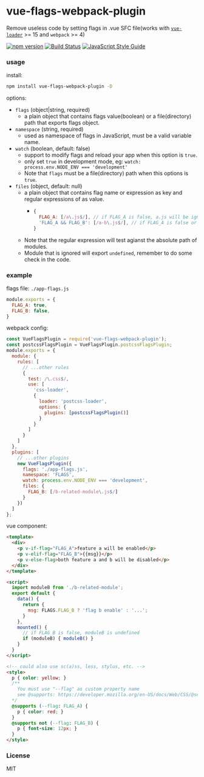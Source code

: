 # vue-flags-webpack-plugin
Remove useless code by setting flags in .vue SFC file(works with [`vue-loader`](https://github.com/vuejs/vue-loader) >= 15 and `webpack` >= 4)

[![npm version](https://img.shields.io/npm/v/vue-flags-webpack-plugin.svg)](https://www.npmjs.com/package/vue-flags-webpack-plugin)
[![Build Status](https://travis-ci.org/lovetingyuan/vue-flags-webpack-plugin.svg?branch=master)](https://travis-ci.org/lovetingyuan/vue-flags-webpack-plugin)
[![JavaScript Style Guide](https://img.shields.io/badge/code_style-standard-brightgreen.svg)](https://standardjs.com)

### usage

install:
```bash
npm install vue-flags-webpack-plugin -D
```

options:
* `flags` (object|string, required)
  + a plain object that contains flags value(boolean) or a file(directory) path that exports flags object.
* `namespace` (string, required)
  + used as namespace of flags in JavaScript, must be a valid variable name.
* `watch` (boolean, default: false)
  + support to modify flags and reload your app when this option is `true`.
  + only set `true` in development mode, eg: `watch: process.env.NODE_ENV === 'development'`
  + Note that `flags` must be a file(directory) path when this options is `true`.
* `files` (object, default: null)
  + a plain object that contains flag name or expression as key and regular expressions of as value.
    + ```javascript
      {
        FLAG_A: [/a\.js$/], // if FLAG_A is false, a.js will be ignored,
        'FLAG_A && FLAG_B': [/a-b\.js$/], // if FLAG_A is false or FLAG_B is false, a-b.js will be ignored
      }
      ```
  + Note that the regular expression will test agianst the absolute path of modules.
  + Module that is ignored will export `undefined`, remember to do some check in the code.

### example
flags file: `./app-flags.js`
```javascript
module.exports = {
  FLAG_A: true,
  FLAG_B: false,
}
```

webpack config:
```javascript
const VueFlagsPlugin = require('vue-flags-webpack-plugin');
const postcssFlagsPlugin = VueFlagsPlugin.postcssFlagsPlugin;
module.exports = {
  module: {
    rules: [
      // ...other rules
      {
        test: /\.css$/,
        use: [
          'css-loader',
          {
            loader: 'postcss-loader',
            options: {
              plugins: [postcssFlagsPlugin()]
            }
          }
        ]
      }
    ]
  },
  plugins: [
    // ...other plugins
    new VueFlagsPlugin({
      flags: './app-flags.js',
      namespace: 'FLAGS',
      watch: process.env.NODE_ENV === 'development',
      files: {
        FLAG_B: [/b-related-module\.js$/]
      }
    })
  ]
};
```

vue component:
```html
<template>
  <div>
    <p v-if-flag="FLAG_A">feature a will be enabled</p>
    <p v-elif-flag="FLAG_B">{{msg}}</p>
    <p v-else-flag>both feature a and b will be disabled</p>
  </div>
</template>

<script>
  import moduleB from './b-related-module';
  export default {
    data() {
      return {
        msg: FLAGS.FLAG_B ? 'flag b enable' : '...';
      }
    },
    mounted() {
      // if FLAG_B is false, moduleB is undefined
      if (moduleB) { moduleB() }
    }
  }
</script>

<!-- could also use sc(a)ss, less, stylus, etc. -->
<style>
  p { color: yellow; }
  /**
    You must use "--flag" as custom property name
    see @supports: https://developer.mozilla.org/en-US/docs/Web/CSS/@supports
  */
  @supports (--flag: FLAG_A) {
    p { color: red; }
  }
  @supports not (--flag: FLAG_B) {
    p { font-size: 12px; }
  }
</style>
```

### License
MIT
